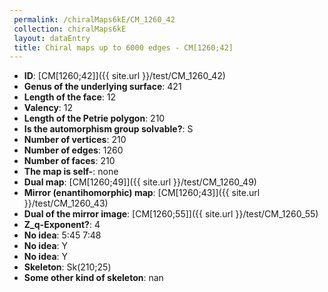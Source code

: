 ```yaml
--- 
 permalink: /chiralMaps6kE/CM_1260_42 
 collection: chiralMaps6kE
 layout: dataEntry
 title: Chiral maps up to 6000 edges - CM[1260;42]
---
```


- **ID**: [CM[1260;42]]({{ site.url }}/test/CM_1260_42)
- **Genus of the underlying surface**: 421
- **Length of the face**: 12
- **Valency**: 12
- **Length of the Petrie polygon**: 210
- **Is the automorphism group solvable?**: S
- **Number of vertices**: 210
- **Number of edges**: 1260
- **Number of faces**: 210
- **The map is self-**: none
- **Dual map**: [CM[1260;49]]({{ site.url }}/test/CM_1260_49)
- **Mirror (enantihomorphic) map**: [CM[1260;43]]({{ site.url }}/test/CM_1260_43)
- **Dual of the mirror image**: [CM[1260;55]]({{ site.url }}/test/CM_1260_55)
- **Z_q-Exponent?**: 4
- **No idea**:  5:45 7:48
- **No idea**: Y
- **No idea**: Y
- **Skeleton**: Sk(210;25)
- **Some other kind of skeleton**: nan
